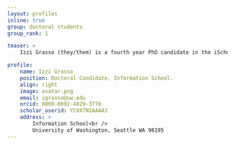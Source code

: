 ```yaml
---
layout: profiles
inline: true
group: doctoral students
group_rank: 1

teaser: >
    Izzi Grasso (they/them) is a fourth year PhD candidate in the iSchool whose work sits at the intersection of information studies and feminist research. They are interested in the experiences of survivors of gender based violence as a result of pervasive online discourse surrounding high profile abuse cases. Izzi conducts survivor facing research and is passionate about developing feminist ethics of care and methods in this space.

profile:
    name: Izzi Grasso
    position: Doctoral Candidate. Information School.
    align: right
    image: avatar.png
    email: igrasso@uw.edu
    orcid: 0000-0002-4829-3776
    scholar_userid: YC0X7NIAAAAJ
    address: >
        Information School<br />
        University of Washington, Seattle WA 98195
---
```



